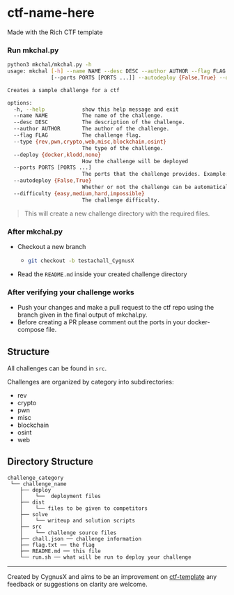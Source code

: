 # ctf-name-here
Made with the Rich CTF template

### Run mkchal.py

```bash
python3 mkchal/mkchal.py -h
usage: mkchal [-h] --name NAME --desc DESC --author AUTHOR --flag FLAG --type {rev,pwn,crypto,web,misc,blockchain,osint} --deploy {docker,klodd,none}
              [--ports PORTS [PORTS ...]] --autodeploy {False,True} --difficulty {easy,medium,hard,impossible}

Creates a sample challenge for a ctf

options:
  -h, --help            show this help message and exit
  --name NAME           The name of the challenge.
  --desc DESC           The description of the challenge.
  --author AUTHOR       The author of the challenge.
  --flag FLAG           The challenge flag.
  --type {rev,pwn,crypto,web,misc,blockchain,osint}
                        The type of the challenge.
  --deploy {docker,klodd,none}
                        How the challenge will be deployed
  --ports PORTS [PORTS ...]
                        The ports that the challenge provides. Example: 1337 1338
  --autodeploy {False,True}
                        Whether or not the challenge can be automatically deployed.
  --difficulty {easy,medium,hard,impossible}
                        The challenge difficulty.
```

> This will create a new challenge directory with the required files.

### After mkchal.py

- Checkout a new branch 
  - ```bash
    git checkout -b testachall_CygnusX
    ```
- Read the `README.md` inside your created challenge directory

### After verifying your challenge works
 - Push your changes and make a pull request to the ctf repo using the branch given in
 the final output of mkchal.py.
 - Before creating a PR please comment out the ports in your docker-compose file.

## Structure

All challenges can be found in `src`.

Challenges are organized by category into subdirectories:
 - rev
 - crypto
 - pwn
 - misc
 - blockchain
 - osint
 - web

## Directory Structure
```      
challenge_category   
 └── challenge_name         
    ├── deploy             
    │    └──  deployment files              
    ├── dist         
    │    └── files to be given to competitors         
    ├── solve         
    │    └── writeup and solution scripts         
    ├── src         
    │    └── challenge source files         
    ├── chall.json ── challenge information         
    ├── flag.txt ── the flag         
    ├── README.md ── this file         
    └── run.sh ── what will be run to deploy your challenge
```

---

Created by CygnusX and aims to be an improvement on [ctf-template](https://github.com/b01lers/ctf-template) any feedback or suggestions on clarity are welcome.

